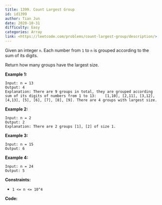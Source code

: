 ```yaml
---
title: 1399. Count Largest Group
id: id1399
author: Tian Jun
date: 2020-10-31
difficulty: Easy
categories: Array
link: <https://leetcode.com/problems/count-largest-group/description/>
---
```


Given an integer `n`. Each number from `1` to `n` is grouped according to the
sum of its digits.

Return how many groups have the largest size.



**Example 1:**
            
	Input: n = 13    
	Output: 4    
	Explanation: There are 9 groups in total, they are grouped according sum of its digits of numbers from 1 to 13:    [1,10], [2,11], [3,12], [4,13], [5], [6], [7], [8], [9]. There are 4 groups with largest size.    

**Example 2:**
            
	Input: n = 2    
	Output: 2    
	Explanation: There are 2 groups [1], [2] of size 1.    

**Example 3:**
            
	Input: n = 15    
	Output: 6    

**Example 4:**
            
	Input: n = 24    
	Output: 5    



**Constraints:**

  * `1 <= n <= 10^4`


**Code:**
